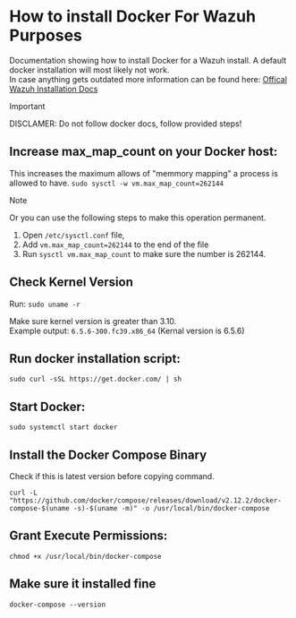 # How to install Docker For Wazuh Purposes
Documentation showing how to install Docker for a Wazuh install. A default docker installation will most likely not work.  
In case anything gets outdated more information can be found here: [Offical Wazuh Installation Docs](https://documentation.wazuh.com/current/deployment-options/docker/docker-installation.html)  

> [!IMPORTANT]
>DISCLAMER:  Do not follow docker docs, follow provided steps!


## Increase max_map_count on your Docker host:
This increases the maximum allows of "memmory mapping" a process is allowed to have. 
`sudo sysctl -w vm.max_map_count=262144`

> [!NOTE]
> Or you can use the following steps to make this operation permanent.
> 
> 1. Open `/etc/sysctl.conf` file, 
> 2. Add `vm.max_map_count=262144` to the end of the file
> 3. Run `sysctl vm.max_map_count` to make sure the number is 262144.

## Check Kernel Version

Run: `sudo uname -r`

Make sure kernel version is greater than 3.10.  
Example output: `6.5.6-300.fc39.x86_64` (Kernal version is 6.5.6)


## Run docker installation script:

`sudo curl -sSL https://get.docker.com/ | sh`

## Start Docker:

`sudo systemctl start docker`

## Install the Docker Compose Binary
Check if this is latest version before copying command.

`curl -L "https://github.com/docker/compose/releases/download/v2.12.2/docker-compose-$(uname -s)-$(uname -m)" -o /usr/local/bin/docker-compose`

## Grant Execute Permissions:

`chmod +x /usr/local/bin/docker-compose`

## Make sure it installed fine

`docker-compose --version`
